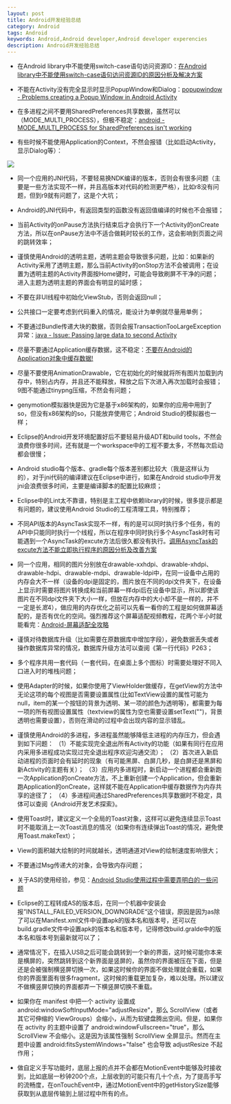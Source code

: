 ```yaml
---
layout: post
title: Android开发经验总结
category: Android
tags: Android
keywords: Android,Android developer,Android developer experencies
description: Android开发经验总结
---
```


- 在Android library中不能使用switch-case语句访问资源ID：[在Android library中不能使用switch-case语句访问资源ID的原因分析及解决方案](http://link.zhihu.com/?target=http%3A//zmywly8866.github.io/2014/12/24/android-can-not-use-switch-to-load-resource-in-libproject-solution.html)

- 不能在Activity没有完全显示时显示PopupWindow和Dialog：[popupwindow - Problems creating a Popup Window in Android Activity](http://stackoverflow.com/questions/4187673/problems-creating-a-popup-window-in-android-activity)

- 在多进程之间不要用SharedPreferences共享数据，虽然可以（MODE_MULTI_PROCESS），但极不稳定：[android - MODE_MULTI_PROCESS for SharedPreferences isn't working](http://stackoverflow.com/questions/22129717/mode-multi-process-for-sharedpreferences-isnt-working)

- 有些时候不能使用Application的Context，不然会报错（比如启动Activity，显示Dialog等）：

![](https://pic3.zhimg.com/e3f3236cbd96c69cdea10d014bacbeae_b.png)


- 同一个应用的JNI代码，不要轻易换NDK编译的版本，否则会有很多问题（主要是一些方法实现不一样，并且高版本对代码的检测更严格），比如r8没有问题，但到r9就有问题了，这是个大坑；

- Android的JNI代码中，有返回类型的函数没有返回值编译的时候也不会报错；

- 当前Activity的onPause方法执行结束后才会执行下一个Activity的onCreate方法，所以在onPause方法中不适合做耗时较长的工作，这会影响到页面之间的跳转效率；

- 谨慎使用Android的透明主题，透明主题会导致很多问题，比如：如果新的Activity采用了透明主题，那么当前Activity的onStop方法不会被调用；在设置为透明主题的Activity界面按Home键时，可能会导致刷屏不干净的问题；进入主题为透明主题的界面会有明显的延时感；

- 不要在非UI线程中初始化ViewStub，否则会返回null；

- 公共接口一定要考虑到代码重入的情况，能设计为单例就尽量用单例；

- 不要通过Bundle传递大块的数据，否则会报TransactionTooLargeException异常：[java - Issue: Passing large data to second Activity](http://stackoverflow.com/questions/12819617/issue-passing-large-data-to-second-activity)

- 尽量不要通过Application缓存数据，这不稳定：[不要在Android的Application对象中缓存数据!](http://zmywly8866.github.io/2014/12/26/android-do-not-store-data-in-the-application-object.html)

- 尽量不要使用AnimationDrawable，它在初始化的时候就将所有图片加载到内存中，特别占内存，并且还不能释放，释放之后下次进入再次加载时会报错；
9图不能通过tinypng压缩，不然会有问题；

- genymotion模拟器快是因为它是基于x86架构的，如果你的应用中用到了so，但没有x86架构的so，只能放弃使用它；Android Studio的模拟器也一样；

- Eclipse的Android开发环境配置好后不要轻易升级ADT和build tools，不然会浪费你很多时间，还有就是一个workspace中的工程不要太多，不然每次启动都会很慢；

- Android studio每个版本、gradle每个版本差别都比较大（我是这样认为的），对于jni代码的编译建议在Eclipse中进行，如果在Android studio中开发jni会浪费很多时间，主要是编译脚本的配置比较麻烦；

- Eclipse中的Lint太不靠谱，特别是主工程中依赖library的时候，很多提示都是有问题的，建议使用Android Studio的工程清理工具，特别推荐；

- 不同API版本的AsyncTask实现不一样，有的是可以同时执行多个任务，有的API中只能同时执行一个线程，所以在程序中同时执行多个AsyncTask时有可能遇到一个AsyncTask的excute方法后很久都没有执行。[调用AsyncTask的excute方法不能立即执行程序的原因分析及改善方案](http://zmywly8866.github.io/2015/09/29/android-call-asynctask-excute-not-run.html)

- 同一个应用，相同的图片分别放在drawable-xxhdpi、drawable-xhdpi、drawable-hdpi、drawable-mdpi、drawable-ldpi中，在同一设备中占用的内存会大不一样（设备的dpi是固定的，图片放在不同的dpi文件夹下，在设备上显示时需要将图片转换成和当前屏幕一样dpi后在设备中显示，所以即使该图片在不同dpi文件夹下大小一样，但放在内存中的大小却不是一样的，并不一定是长*宽*4），做应用的内存优化之前可以先看一看你的工程是如何做屏幕适配的，是否有优化的空间。强烈推荐这个屏幕适配视频教程，花两个半小时就能看完：[Android-屏幕适配全攻略](http://link.zhihu.com/?target=http%3A//www.imooc.com/learn/484)

- 谨慎对待数据库升级（比如需要在原数据库中增加字段），避免数据丢失或者操作数据库异常的情况，数据库升级方法可以查阅《第一行代码》P263；

- 多个程序共用一套代码（一套代码，在桌面上多个图标）时需要处理好不同入口进入时的堆栈问题；

- 使用Adapter的时候，如果你使用了ViewHolder做缓存，在getView的方法中无论这项的每个视图是否需要设置属性(比如TextView设置的属性可能为null，item的某一个按钮的背景为透明、某一项的颜色为透明等)，都需要为每一项的所有视图设置属性（textview的属性为空也需要设置setText("")，背景透明也需要设置），否则在滑动的过程中会出现内容的显示错乱。

- 谨慎使用Android的多进程，多进程虽然能够降低主进程的内存压力，但会遇到如下问题：
（1）不能实现完全退出所有Activity的功能（如果有同行在应用内采用多进程成功实现过完全退出程序欢迎沟通交流）；
（2）首次进入新启动进程的页面时会有延时的现象（有可能黑屏、白屏几秒，是白屏还是黑屏和新Activity的主题有关）；
（3）应用内多进程时，新启动一个进程都会重新跑一次Application的onCreate方法，不上重新创建一个Application，但会重新跑Application的onCreate，这样就不能在Application中缓存数据作为内存共享的途径了；
（4）多进程间通过SharedPreferences共享数据时不稳定，具体可以查阅《Android开发艺术探索》。

- 使用Toast时，建议定义一个全局的Toast对象，这样可以避免连续显示Toast时不能取消上一次Toast消息的情况（如果你有连续弹出Toast的情况，避免使用Toast.makeText）；

- View的面积越大绘制的时间就越长，透明通道对View的绘制速度影响很大；

- 不要通过Msg传递大的对象，会导致内存问题；

- 关于AS的使用经验，参见：[Android Studio使用过程中需要弄明白的一些问题](http://zhuanlan.zhihu.com/zmywly8866/20375410)

- Eclipse的工程转成AS的版本后，在同一个机器中安装会报”INSTALL_FAILED_VERSION_DOWNGRADE“这个错误，原因是因为as除了可以在Manifest.xml文件中设置apk的版本名和版本号，还可以在build.gradle文件中设置apk的版本名和版本号，记得修改build.gralde中的版本名和版本号到最新就可以了；

- 通常情况下，在插入USB之后可能会跳转到一个新的界面，这时候可能你本来是横屏的，突然跳转到这个新界面是竖屏的，虽然你的界面被压在下面，但是还是会被强制横竖屏切换一次，如果这时候你的界面不做处理就会重载，如果你的界面里面有很多fragment，这时候的重载更加复杂，难以处理。所以建议不做横竖屏切换的界面都弄一下横竖屏切换不重载。

- 如果你在 manifest 中把一个 activity 设置成 android:windowSoftInputMode="adjustResize"，那么 ScrollView（或者其它可伸缩的 ViewGroups）会缩小，从而为软键盘腾出空间。但是，如果你在 activity 的主题中设置了 android:windowFullscreen="true"，那么 ScrollView 不会缩小。这是因为该属性强制 ScrollView 全屏显示。然而在主题中设置 android:fitsSystemWindows="false" 也会导致 adjustResize 不起作用；

- 做自定义手写功能时，底层上报的点并不会都在MotionEvent中能够及时接收到，比如底层一秒钟200个点，上层收到的可能只有几十个点，为了提高手写的流畅度，在onTouchEvent中，通过MotionEvent中的getHistorySize能够获取到从底层传输到上层过程中所有的点。




	
















